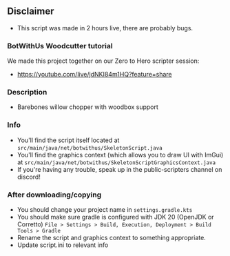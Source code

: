 ## Disclaimer
- This script was made in 2 hours live, there are probably bugs.

### BotWithUs Woodcutter tutorial
We made this project together on our Zero to Hero scripter session:
- https://youtube.com/live/jdNKI84m1HQ?feature=share 

### Description
- Barebones willow chopper with woodbox support

### Info
- You'll find the script itself located at ``src/main/java/net/botwithus/SkeletonScript.java``
- You'll find the graphics context (which allows you to draw UI with ImGui) at ``src/main/java/net/botwithus/SkeletonScriptGraphicsContext.java``
- If you're having any trouble, speak up in the public-scripters channel on discord!

### After downloading/copying
- You should change your project name in ``settings.gradle.kts``
- You should make sure gradle is configured with JDK 20 (OpenJDK or Corretto) ``File > Settings > Build, Execution, Deployment > Build Tools > Gradle``
- Rename the script and graphics context to something appropriate.
- Update script.ini to relevant info